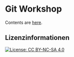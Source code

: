 # Git Workshop

Contents are [here](content/home.md).

## Lizenzinformationen

[![License: CC BY-NC-SA 4.0](https://img.shields.io/badge/License-CC%20BY--NC--SA%204.0-lightgrey.svg)](https://creativecommons.org/licenses/by-nc-sa/4.0/deed.de)
